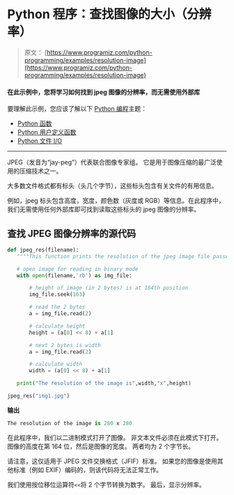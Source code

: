# Python 程序：查找图像的大小（分辨率）

> 原文： [https://www.programiz.com/python-programming/examples/resolution-image](https://www.programiz.com/python-programming/examples/resolution-image)

#### 在此示例中，您将学习如何找到 jpeg 图像的分辨率，而无需使用外部库

要理解此示例，您应该了解以下 [Python 编程](/python-programming "Python tutorial")主题：

*   [Python 函数](/python-programming/function)
*   [Python 用户定义函数](/python-programming/user-defined-function)
*   [Python 文件 I/O](/python-programming/file-operation)

* * *

JPEG（发音为“jay-peg”）代表联合图像专家组。 它是用于图像压缩的最广泛使用的压缩技术之一。

大多数文件格式都有标头（头几个字节），这些标头包含有关文件的有用信息。

例如，jpeg 标头包含高度，宽度，颜色数（灰度或 RGB）等信息。在此程序中，我们无需使用任何外部库即可找到读取这些标头的 jpeg 图像的分辨率。

## 查找 JPEG 图像分辨率的源代码

```py
def jpeg_res(filename):
   """"This function prints the resolution of the jpeg image file passed into it"""

   # open image for reading in binary mode
   with open(filename,'rb') as img_file:

       # height of image (in 2 bytes) is at 164th position
       img_file.seek(163)

       # read the 2 bytes
       a = img_file.read(2)

       # calculate height
       height = (a[0] << 8) + a[1]

       # next 2 bytes is width
       a = img_file.read(2)

       # calculate width
       width = (a[0] << 8) + a[1]

   print("The resolution of the image is",width,"x",height)

jpeg_res("img1.jpg") 
```

**输出**

```py
The resolution of the image is 280 x 280

```

在此程序中，我们以二进制模式打开了图像。 非文本文件必须在此模式下打开。 图像的高度在第 164 位，然后是图像的宽度。 两者均为 2 个字节长。

请注意，这仅适用于 JPEG 文件交换格式（JFIF）标准。 如果您的图像是使用其他标准（例如 EXIF）编码的，则该代码将无法正常工作。

我们使用按位移位运算符`<<`将 2 个字节转换为数字。 最后，显示分辨率。